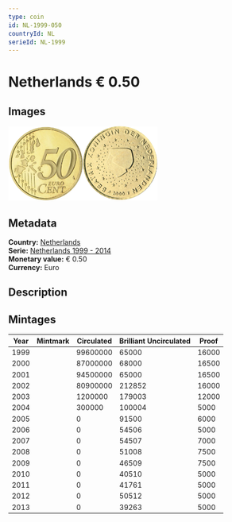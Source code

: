 ```yaml
---
type: coin
id: NL-1999-050
countryId: NL
serieId: NL-1999
---
```


# Netherlands € 0.50

## Images

<img src="../../../Images/common-2002-050.webp" height="150" alt="Front image"><img src="Images/netherlands-1999-050.webp" height="150" alt="Back image">

## Metadata

**Country:** [Netherlands](../index.md)\
**Serie:** [Netherlands 1999 - 2014](index.md)\
**Monetary value:** € 0.50\
**Currency:** Euro

## Description

## Mintages

| Year | Mintmark | Circulated | Brilliant Uncirculated | Proof |
| ---- | -------- | ---------- | ---------------------- | ----- |
| 1999 |          | 99600000   | 65000                  | 16000 |
| 2000 |          | 87000000   | 68000                  | 16500 |
| 2001 |          | 94500000   | 65000                  | 16500 |
| 2002 |          | 80900000   | 212852                 | 16000 |
| 2003 |          | 1200000    | 179003                 | 12000 |
| 2004 |          | 300000     | 100004                 | 5000  |
| 2005 |          | 0          | 91500                  | 6000  |
| 2006 |          | 0          | 54506                  | 5000  |
| 2007 |          | 0          | 54507                  | 7000  |
| 2008 |          | 0          | 51008                  | 7500  |
| 2009 |          | 0          | 46509                  | 7500  |
| 2010 |          | 0          | 40510                  | 5000  |
| 2011 |          | 0          | 41761                  | 5000  |
| 2012 |          | 0          | 50512                  | 5000  |
| 2013 |          | 0          | 39263                  | 5000  |
